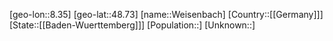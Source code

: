﻿---
location: [48.73,8.35]
type: City
tags:
- geo/City


SpocWebEntityId: 35510
isDeleted: false
confidential: public

---
[geo-lon::8.35]
[geo-lat::48.73]
[name::Weisenbach]
[Country::[[Germany]]]
[State::[[Baden-Wuerttemberg]]]
[Population::]
[Unknown::]

